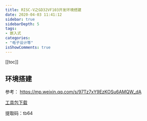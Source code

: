 ```yaml
---
title: RISC-V之GD32VF103开发环境搭建
date: 2020-04-03 11:41:12
sidebar: true
sidebarDepth: 5
tags:
- 嵌入式
categories:
- "电子设计等"
isShowComments: true
---
```


[[toc]]


## 环境搭建

参考：
https://mp.weixin.qq.com/s/97Tz7xY9EzKOSu6AMQW_dA

[工具包下载](https://pan.baidu.com/s/1Qiuz5IHn7NTL9yBP4gjd0Q)

提取码：tb64